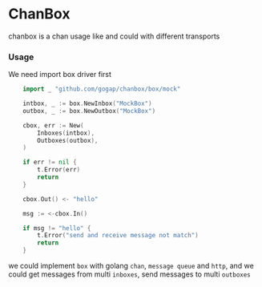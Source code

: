 # ChanBox

chanbox is a chan usage like and could with different transports

### Usage

We need import box driver first

```go
	import _ "github.com/gogap/chanbox/box/mock"
```

```go
	intbox, _ := box.NewInbox("MockBox")
	outbox, _ := box.NewOutbox("MockBox")

	cbox, err := New(
		Inboxes(intbox),
		Outboxes(outbox),
	)

	if err != nil {
		t.Error(err)
		return
	}

	cbox.Out() <- "hello"

	msg := <-cbox.In()

	if msg != "hello" {
		t.Error("send and receive message not match")
		return
	}
```

we could implement `box` with golang `chan`, `message queue` and `http`, and we could get messages from multi `inboxes`, send messages to multi `outboxes`